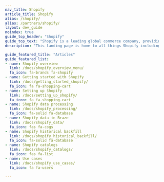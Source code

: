 ```yaml
---
nav_title: Shopify
article_title: Shopify
alias: /shopify/
alias: /partners/shopify/
layout: dev_guide
noindex: true
guide_top_header: "Shopify"
guide_top_text: "Shopify is a leading global commerce company, providing trusted tools to start, grow, market, and manage a retail business of any size. Shopify makes commerce better for everyone with a platform and services that are engineered for reliability while delivering a better shopping experience for consumers everywhere."
description: "This landing page is home to all things Shopify including a Shopify overview, setting up Shopify, Shopify data processing, and more."

guide_featured_title: "Articles"
guide_featured_list:
- name: Shopify overview
  link: /docs/shopify_overview_menu/
  fa_icon: fa-brands fa-shopify
- name: Getting started with Shopify
  link: /docs/getting_started_shopify/
  fa_icon: fa fa-shopping-cart
- name: Setting up Shopify
  link: /docs/setting_up_shopify/
  fa_icon: fa fa-shopping-cart
- name: Shopify data processing
  link: /docs/shopify_processing/
  fa_icon: fa-solid fa-database
- name: Shopify data in Braze
  link: /docs/shopify_data/
  fa_icon: fas fa-cogs
- name: Shopify historical backfill
  link: /docs/shopify_historical_backfill/
  fa_icon: fa-solid fa-database
- name: Shopify catalogs
  link: /docs/shopify_catalogs/
  fa_icon: fas fa-list
- name: Use cases
  link: /docs/shopify_use_cases/
  fa_icon: fa fa-users

---
```

<br><br>